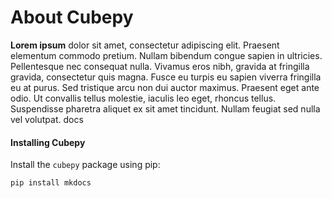 # About Cubepy

**Lorem ipsum** dolor sit amet, consectetur adipiscing elit. Praesent elementum commodo pretium. Nullam bibendum congue sapien in ultricies. Pellentesque nec consequat nulla. Vivamus eros nibh, gravida at fringilla gravida, consectetur quis magna. Fusce eu turpis eu sapien viverra fringilla eu at purus. Sed tristique arcu non dui auctor maximus. Praesent eget ante odio. Ut convallis tellus molestie, iaculis leo eget, rhoncus tellus. Suspendisse pharetra aliquet ex sit amet tincidunt. Nullam feugiat sed nulla vel volutpat. docs


#### Installing Cubepy

Install the  `cubepy`  package using pip:
```
pip install mkdocs
```

<!--stackedit_data:
eyJoaXN0b3J5IjpbMTAxNzQxNjMzNSwtMTI2NzcwNTk2NywtMj
QzODIwMzI4LDE0MjIxNzQ0MDYsLTEzMDM0MDQ1MTgsNDY2MjI0
MjYwLDkwMTUzODA5NiwyNjgyMTQ2MzZdfQ==
-->